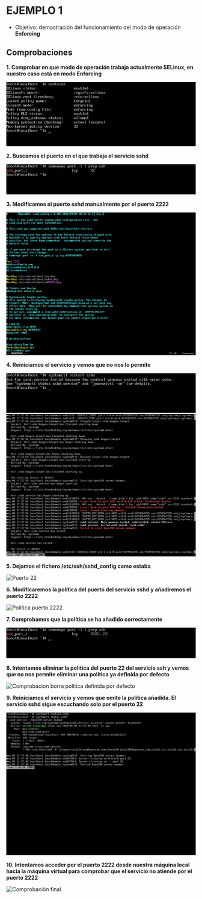 # EJEMPLO 1

- Objetivo: demostración del funcionamiento del modo de operación **Enforcing**

## Comprobaciones

**1. Comprobar en que modo de operación trabaja actualmente SELinux, en nuestro caso está en modo Enforcing**

![Sestatus](../img/sestatus_selinuxx.png)

**2. Buscamos el puerto en el que trabaja el servicio sshd**

![SSHD](../img/puertossh.png)

**3. Modificamos el puerto sshd manualmente por el puerto 2222**

![Puerto 2222](../img/puerto_2222.png)

**4. Reiniciamos el servicio y vemos que no nos lo permite**

![Fallo restart](../img/restart_sshd.png)
![Fallo journalctl](../img/journalctl_sshd.png)

**5. Dejamos el fichero /etc/ssh/sshd_config como estaba**

![Puerto 22](../img/puerto_22.png)

**6. Modificaremos la política del puerto del servicio sshd y añadiremos el puerto 2222**

![Politica puerto 2222](../img/añadir_puerto2222.png)

**7. Comprobamos que la política se ha añadido correctamente**

![Comprobación nueva politica](../img/nueva_politicassh.png)

**8. Intentamos eliminar la politica del puerto 22 del servicio ssh y vemos que no nos permite eliminar una política ya definida por defecto**

![Comprobacion borra politica definida por defecto](../img/comprobacion_borrar_politica.png)


**9. Reiniciamos el servicio y vemos que omite la política añadida. El servicio sshd sigue escuchando solo por el puerto 22**

![Omisión nueva política](../img/restart_ok.png)

**10. Intentamos acceder por el puerto 2222 desde nuestra máquina local hacia la máquina virtual para comprobar que el servicio no atiende por el puerto 2222**

![Comprobación final](../comprobacion_final)









